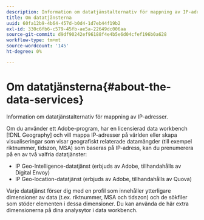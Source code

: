 ```yaml
---
description: Information om datatjänstalternativ för mappning av IP-adresser.
title: Om datatjänsterna
uuid: 60fa12b9-4b64-457d-b0d4-1d7eb44f19b2
exl-id: 330c6fb6-c579-45fb-ae5a-22649dc006aa
source-git-commit: d9df90242ef96188f4e4b5e6d04cfef196b0a628
workflow-type: tm+mt
source-wordcount: '145'
ht-degree: 0%

---
```


# Om datatjänsterna{#about-the-data-services}

Information om datatjänstalternativ för mappning av IP-adresser.

Om du använder ett Adobe-program, har en licensierad data workbench [!DNL Geography] och vill mappa IP-adresser på världen eller skapa visualiseringar som visar geografiskt relaterade datamängder (till exempel riktnummer, tidszon, MSA) som baseras på IP-adress, kan du prenumerera på en av två valfria datatjänster:

* IP Geo-Intelligence-datatjänst (erbjuds av Adobe, tillhandahålls av Digital Envoy)
* IP Geo-location-datatjänst (erbjuds av Adobe, tillhandahålls av Quova)

Varje datatjänst förser dig med en profil som innehåller ytterligare dimensioner av data (t.ex. riktnummer, MSA och tidszon) och de sökfiler som stöder elementen i dessa dimensioner. Du kan använda de här extra dimensionerna på dina analysytor i data workbench.
